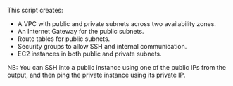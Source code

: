 This script creates:

- A VPC with public and private subnets across two availability zones.
- An Internet Gateway for the public subnets.
- Route tables for public subnets.
- Security groups to allow SSH and internal communication.
- EC2 instances in both public and private subnets.

NB: You can SSH into a public instance using one of the public IPs from the output, and then ping the private instance using its private IP.
